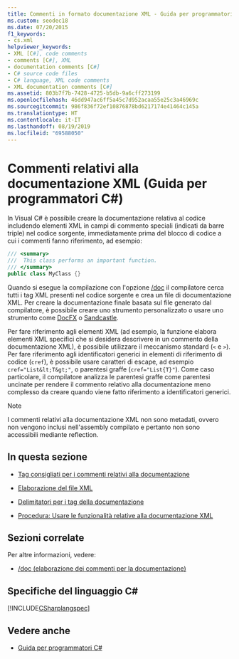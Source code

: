 ```yaml
---
title: Commenti in formato documentazione XML - Guida per programmatori C#
ms.custom: seodec18
ms.date: 07/20/2015
f1_keywords:
- cs.xml
helpviewer_keywords:
- XML [C#], code comments
- comments [C#], XML
- documentation comments [C#]
- C# source code files
- C# language, XML code comments
- XML documentation comments [C#]
ms.assetid: 803b7f7b-7428-4725-b5db-9a6cff273199
ms.openlocfilehash: 46dd947ac6ff5a45c7d952acaa55e25c3a46969c
ms.sourcegitcommit: 986f836f72ef10876878bd6217174e41464c145a
ms.translationtype: HT
ms.contentlocale: it-IT
ms.lasthandoff: 08/19/2019
ms.locfileid: "69588050"
---
```

# <a name="xml-documentation-comments-c-programming-guide"></a>Commenti relativi alla documentazione XML (Guida per programmatori C#)
In Visual C# è possibile creare la documentazione relativa al codice includendo elementi XML in campi di commento speciali (indicati da barre triple) nel codice sorgente, immediatamente prima del blocco di codice a cui i commenti fanno riferimento, ad esempio:  
  
```csharp  
/// <summary>  
///  This class performs an important function.  
/// </summary>  
public class MyClass {}  
```  
  
 Quando si esegue la compilazione con l'opzione [/doc](../../language-reference/compiler-options/doc-compiler-option.md) il compilatore cerca tutti i tag XML presenti nel codice sorgente e crea un file di documentazione XML. Per creare la documentazione finale basata sul file generato dal compilatore, è possibile creare uno strumento personalizzato o usare uno strumento come [DocFX](https://dotnet.github.io/docfx/) o [Sandcastle](https://github.com/EWSoftware/SHFB).  
  
 Per fare riferimento agli elementi XML (ad esempio, la funzione elabora elementi XML specifici che si desidera descrivere in un commento della documentazione XML), è possibile utilizzare il meccanismo standard (`<` e `>`).  Per fare riferimento agli identificatori generici in elementi di riferimento di codice (`cref`), è possibile usare caratteri di escape, ad esempio `cref="List&lt;T&gt;"`, o parentesi graffe (`cref="List{T}"`).  Come caso particolare, il compilatore analizza le parentesi graffe come parentesi uncinate per rendere il commento relativo alla documentazione meno complesso da creare quando viene fatto riferimento a identificatori generici.  
  
> [!NOTE]
>  I commenti relativi alla documentazione XML non sono metadati, ovvero non vengono inclusi nell'assembly compilato e pertanto non sono accessibili mediante reflection.  
  
## <a name="in-this-section"></a>In questa sezione  
  
- [Tag consigliati per i commenti relativi alla documentazione](./recommended-tags-for-documentation-comments.md)  
  
- [Elaborazione del file XML](./processing-the-xml-file.md)  
  
- [Delimitatori per i tag della documentazione](./delimiters-for-documentation-tags.md)  
  
- [Procedura: Usare le funzionalità relative alla documentazione XML](./how-to-use-the-xml-documentation-features.md)  
  
## <a name="related-sections"></a>Sezioni correlate  
 Per altre informazioni, vedere:  
  
- [/doc (elaborazione dei commenti per la documentazione)](../../language-reference/compiler-options/doc-compiler-option.md)  
  
## <a name="c-language-specification"></a>Specifiche del linguaggio C#  
 [!INCLUDE[CSharplangspec](~/includes/csharplangspec-md.md)]  
  
## <a name="see-also"></a>Vedere anche

- [Guida per programmatori C#](../index.md)
